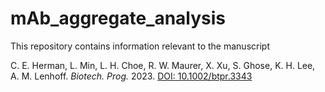 # mAb_aggregate_analysis

This repository contains information relevant to the manuscript

C. E. Herman, L. Min, L. H. Choe, R. W. Maurer, X. Xu, S. Ghose, K. H. Lee, A. M. Lenhoff. *Biotech. Prog.* 2023. [DOI: 10.1002/btpr.3343](https://doi.org/10.1002/btpr.3343)

